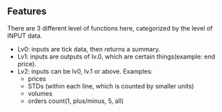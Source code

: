 ## Features

There are 3 different level of functions here, categorized by the level of INPUT data.

- Lv0: inputs are tick data, then returns a summary.
- Lv1: inputs are outputs of lv.0, which are certain things(example: end price).
- Lv2: inputs can be lv0, lv.1 or above. Examples:
    - prices
    - STDs (within each line, which is counted by smaller units)
    - volumes
    - orders count(1, plus/minus, 5, all)

